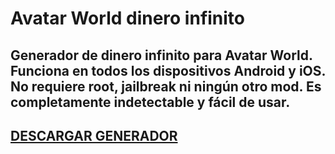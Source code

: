 # Avatar World dinero infinito
## Generador de dinero infinito para Avatar World. Funciona en todos los dispositivos Android y iOS. No requiere root, jailbreak ni ningún otro mod. Es completamente indetectable y fácil de usar.

## [DESCARGAR GENERADOR](https://cosmicfiles.info/cl/i/7d2evg)


